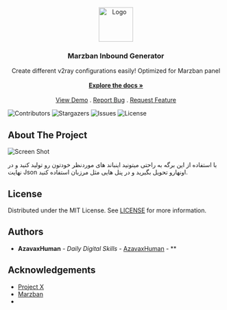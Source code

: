 <br/>
<p align="center">
  <a href="https://github.com/azavaxhuman/MarzbanInboundGenerator">
    <img src="images/logo.png" alt="Logo" width="80" height="80">
  </a>

  <h3 align="center">Marzban Inbound Generator</h3>

  <p align="center">
    Create different v2ray configurations easily! Optimized for Marzban panel
    <br/>
    <br/>
    <a href="https://github.com/azavaxhuman/MarzbanInboundGenerator"><strong>Explore the docs »</strong></a>
    <br/>
    <br/>
    <a href="https://github.com/azavaxhuman/MarzbanInboundGenerator">View Demo</a>
    .
    <a href="https://github.com/azavaxhuman/MarzbanInboundGenerator/issues">Report Bug</a>
    .
    <a href="https://github.com/azavaxhuman/MarzbanInboundGenerator/issues">Request Feature</a>
  </p>
</p>

![Contributors](https://img.shields.io/github/contributors/azavaxhuman/MarzbanInboundGenerator?color=dark-green) ![Stargazers](https://img.shields.io/github/stars/azavaxhuman/MarzbanInboundGenerator?style=social) ![Issues](https://img.shields.io/github/issues/azavaxhuman/MarzbanInboundGenerator) ![License](https://img.shields.io/github/license/azavaxhuman/MarzbanInboundGenerator) 

## About The Project

![Screen Shot](https://raw.githubusercontent.com/azavaxhuman/MarzbanInboundGenerator/main/Preview.png?token=GHSAT0AAAAAACEEXGLSLRIY3CFSG4TCJY4QZJ2QFOA)

با استفاده از این برگه به راحتی میتونید اینباند های موردنظر خودتون رو تولید کنید و در نهایت Json اونهارو تحویل بگیرید و در پنل هایی مثل مرزبان استفاده کنید.


## License

Distributed under the MIT License. See [LICENSE](https://github.com/azavaxhuman/MarzbanInboundGenerator/blob/main/LICENSE.md) for more information.

## Authors

* **AzavaxHuman** - *Daily Digital Skills* - [AzavaxHuman](https://github.com/azavaxhuman) - **

## Acknowledgements

* [Project X](https://xtls.github.io/)
* [Marzban](https://github.com/Gozargah/Marzban)
* []()
